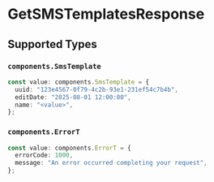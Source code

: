 # GetSMSTemplatesResponse


## Supported Types

### `components.SmsTemplate`

```typescript
const value: components.SmsTemplate = {
  uuid: "123e4567-0f79-4c2b-93e1-231ef54c7b4b",
  editDate: "2025-08-01 12:00:00",
  name: "<value>",
};
```

### `components.ErrorT`

```typescript
const value: components.ErrorT = {
  errorCode: 1000,
  message: "An error occurred completing your request",
};
```

